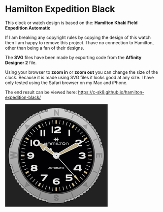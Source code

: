 # Hamilton Expedition Black

This clock or watch design is based on the: **Hamilton Khaki Field Expedition Automatic**

If I am breaking any copyright rules by copying the design of this watch then I am happy to remove
this project. I have no connection to Hamilton, other than being a fan of their designs.

The **SVG** files have been made by exporting code from the **Affinity Designer 2** file.

Using your browser to **zoom in** or **zoom out** you can change the size of the clock.
Because it is made using SVG files it looks good at any size. I have only tested
using the Safari browser on my Mac and iPhone.

The end result can be viewed here: https://c-sk8.github.io/hamilton-expedition-black/

<img src="https://raw.githubusercontent.com/c-sk8/Hamilton-Expedition-Watch/refs/heads/main/image/preview.png" alt="no image" width="333"/>

